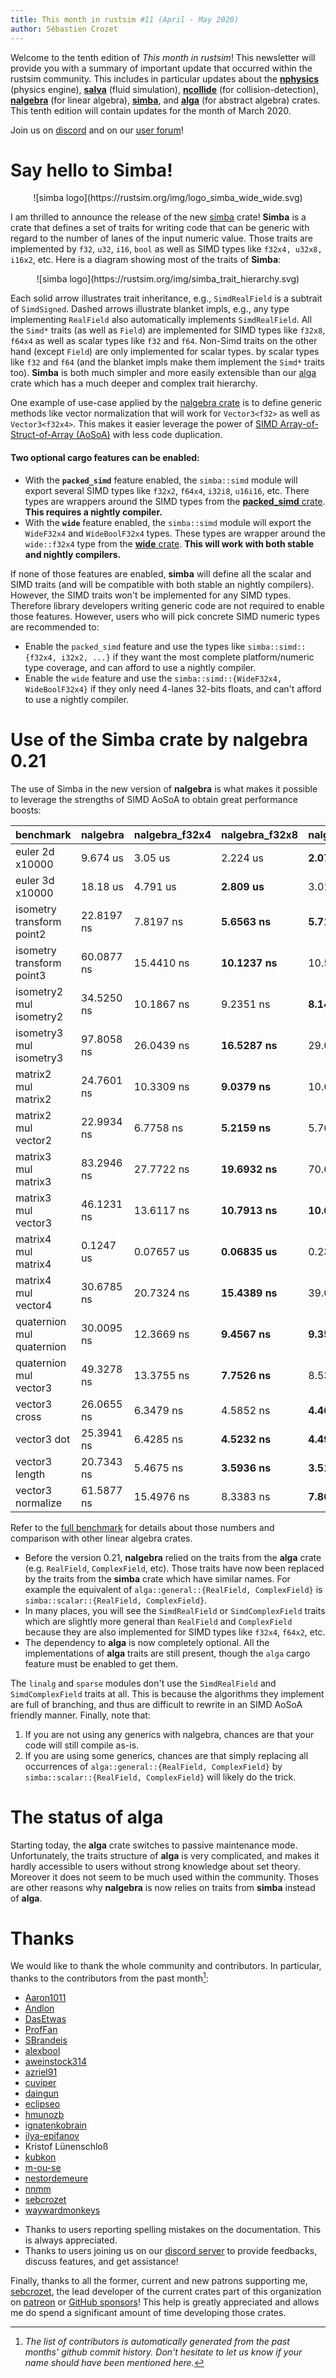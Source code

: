 ```yaml
---
title: This month in rustsim #11 (April - May 2020)
author: Sébastien Crozet
---
```


Welcome to the tenth edition of _This month in rustsim_! This newsletter will provide you with a
summary of important update that occurred within the rustsim community. This includes in particular updates about
the [**nphysics**](https://nphysics.org) (physics engine),  [**salva**](https://salva.rs) (fluid simulation), [**ncollide**](https://ncollide.org) (for collision-detection),
[**nalgebra**](https://nalgebra.org) (for linear algebra),
[**simba**](https://github.com/rustsim/simba), and [**alga**](https://github.com/rustsim/alga) (for abstract algebra) crates. This tenth edition will contain updates for the month of March 2020.


<!--truncate-->

Join us on [discord](https://discord.gg/vt9DJSW) and on our [user forum](https://discourse.nphysics.org)!

# Say hello to Simba!

<center>
![simba logo](https://rustsim.org/img/logo_simba_wide_wide.svg)
</center>

I am thrilled to announce the release of the new [simba](https://crates.io/crates/simba) crate! __Simba__ is a crate that defines
a set of traits for writing code that can be generic with regard to the number of lanes of the input numeric value.
Those traits are implemented by `f32`, `u32`, `i16`, `bool` as well as SIMD types like `f32x4, u32x8, i16x2`, etc.
Here is a diagram showing most of the traits of __Simba__:

<center>
![simba logo](https://rustsim.org/img/simba_trait_hierarchy.svg)
</center>

Each solid arrow illustrates trait inheritance, e.g., `SimdRealField` is a subtrait of `SimdSigned`. Dashed arrows
illustrate blanket impls, e.g., any type implementing `RealField` also automatically implements `SimdRealField`.
All the `Simd*` traits (as well as `Field`) are implemented for SIMD types like `f32x8`, `f64x4` as well as scalar types like `f32` and `f64`.
Non-Simd traits on the other hand (except `Field`) are only implemented for scalar types.
by scalar types like `f32` and `f64` (and the blanket impls make them implement the `Simd*` traits too).
__Simba__ is both much simpler and more easily extensible than our [alga](https://crates.io/crates/alga) crate which has
a much deeper and complex trait hierarchy.

One example of use-case applied by the [nalgebra crate](https://nalgebra.org) is to define generic methods
like vector normalization that will work for `Vector3<f32>` as well as `Vector3<f32x4>`.
This makes it easier leverage the power of [SIMD Array-of-Struct-of-Array (AoSoA)](https://www.rustsim.org/blog/2020/03/23/simd-aosoa-in-nalgebra/)
with less code duplication.

#### Two optional cargo features can be enabled:
- With the __`packed_simd`__ feature enabled, the `simba::simd` module will export several SIMD types like `f32x2`,
 `f64x4`, `i32i8`, `u16i16`, etc. There types are wrappers around the SIMD types from the [__packed_simd__
 crate](https://docs.rs/packed_simd). **This requires a nightly compiler.**
- With the __`wide`__ feature enabled, the `simba::simd` module will export the `WideF32x4` and `WideBoolF32x4`
  types. These types are wrapper around the `wide::f32x4` type from the [__wide__ crate](https://docs.rs/wide).
  **This will work with both stable and nightly compilers.**
  
If none of those features are enabled, __simba__ will define all the scalar and SIMD traits (and will be
compatible with both stable an nightly compilers). However, the SIMD traits won't be implemented for any
SIMD types. Therefore library developers writing generic code are not required to enable those features.
However, users who will pick concrete SIMD numeric types are recommended to:
- Enable the `packed_simd` feature and use the types like `simba::simd::{f32x4, i32x2, ...}` if they want the most complete
platform/numeric type coverage, and can afford to use a nightly compiler.
- Enable the `wide` feature and use the `simba::simd::{WideF32x4, WideBoolF32x4}` if they only need 4-lanes
32-bits floats, and can't afford to use a nightly compiler.


# Use of the Simba crate by nalgebra 0.21
The use of Simba in the new version of __nalgebra__ is what makes it possible to leverage the strengths of 
SIMD AoSoA to obtain great performance boosts:

| benchmark                      |      nalgebra   |   nalgebra_f32x4   |   nalgebra_f32x8   |   nalgebra_f32x16   |
|--------------------------------|-----------------|--------------------|--------------------|---------------------|
| euler 2d x10000                |      9.674 us   |          3.05 us   |         2.224 us   |        __2.076 us__ |
| euler 3d x10000                |      18.18 us   |         4.791 us   |       __2.809 us__ |          3.014 us   |
| isometry transform point2      |    22.8197 ns   |        7.8197 ns   |      __5.6563 ns__ |       __5.7179 ns__ |
| isometry transform point3      |    60.0877 ns   |       15.4410 ns   |     __10.1237 ns__ |        10.5417 ns   |
| isometry2 mul isometry2        |    34.5250 ns   |       10.1867 ns   |        9.2351 ns   |       __8.1413 ns__ |
| isometry3 mul isometry3        |    97.8058 ns   |       26.0439 ns   |     __16.5287 ns__ |        29.0822 ns   |
| matrix2 mul matrix2            |    24.7601 ns   |       10.3309 ns   |      __9.0379 ns__ |        10.6500 ns   |
| matrix2 mul vector2            |    22.9934 ns   |        6.7758 ns   |      __5.2159 ns__ |         5.7680 ns   |
| matrix3 mul matrix3            |    83.2946 ns   |       27.7722 ns   |     __19.6932 ns__ |        70.6877 ns   |
| matrix3 mul vector3            |    46.1231 ns   |       13.6117 ns   |     __10.7913 ns__ |      __10.6031 ns__ |
| matrix4 mul matrix4            |     0.1247 us   |       0.07657 us   |     __0.06835 us__ |         0.2354 us   |
| matrix4 mul vector4            |    30.6785 ns   |       20.7324 ns   |     __15.4389 ns__ |        39.0102 ns   |
| quaternion mul quaternion      |    30.0095 ns   |       12.3669 ns   |      __9.4567 ns__ |       __9.3504 ns__ |
| quaternion mul vector3         |    49.3278 ns   |       13.3755 ns   |      __7.7526 ns__ |         8.5309 ns   |
| vector3 cross                  |    26.0655 ns   |        6.3479 ns   |        4.5852 ns   |       __4.4663 ns__ |
| vector3 dot                    |    25.3941 ns   |        6.4285 ns   |      __4.5232 ns__ |       __4.4944 ns__ |
| vector3 length                 |    20.7343 ns   |        5.4675 ns   |      __3.5936 ns__ |       __3.5110 ns__ |
| vector3 normalize              |    61.5877 ns   |       15.4976 ns   |        8.3383 ns   |       __7.8013 ns__ |

Refer to the [full benchmark](https://www.rustsim.org/blog/2020/03/23/simd-aosoa-in-nalgebra/) for details about those
numbers and comparison with other linear algebra crates.

- Before the version 0.21, __nalgebra__ relied on the traits from the __alga__ crate (e.g. `RealField`, `ComplexField`, etc).
 Those traits have now been replaced by the traits from the __simba__ crate which have similar names.
 For example the equivalent of `alga::general::{RealField, ComplexField}` is `simba::scalar::{RealField, ComplexField}`.
- In many places, you will see the `SimdRealField` or `SimdComplexField` traits which are slightly more general than
 `RealField` and `ComplexField` because they are also implemented for SIMD types like `f32x4`, `f64x2`, etc.
- The dependency to __alga__ is now completely optional. All the implementations of __alga__ traits are still present,
  though the `alga` cargo feature must be enabled to get them.

The `linalg` and `sparse` modules don't use the `SimdRealField` and `SimdComplexField` traits at all. This is because the
algorithms they implement are full of branching, and thus are difficult to rewrite in an SIMD AoSoA friendly manner.
Finally, note that:

1. If you are not using any generics with nalgebra, chances are that your code will still compile as-is.
2. If you are using some generics, chances are that simply replacing all occurrences of
   `alga::general::{RealField, ComplexField}` by `simba::scalar::{RealField, ComplexField}` will likely do the trick.

# The status of alga

Starting today, the __alga__ crate switches to passive maintenance mode. Unfortunately, the traits structure of __alga__
is very complicated, and makes it hardly accessible to users without strong knowledge about set theory. Moreover it does
not seem to be much used within the community. Thoses are other reasons why __nalgebra__ is now relies on traits from
__simba__ instead of __alga__.


# Thanks
We would like to thank the whole community and contributors. In particular, thanks to the contributors from the past month[^1]:

- [Aaron1011](https://github.com/Aaron1011)
- [Andlon](https://github.com/Andlon)
- [DasEtwas](https://github.com/DasEtwas)
- [ProfFan](https://github.com/ProfFan)
- [SBrandeis](https://github.com/SBrandeis)
- [alexbool](https://github.com/alexbool)
- [aweinstock314](https://github.com/aweinstock314)
- [azriel91](https://github.com/azriel91)
- [cuviper](https://github.com/cuviper)
- [daingun](https://github.com/daingun)
- [eclipseo](https://github.com/eclipseo)
- [hmunozb](https://github.com/hmunozb)
- [ignatenkobrain](https://github.com/ignatenkobrain)
- [ilya-epifanov](https://github.com/ilya-epifanov)
- Kristof Lünenschloß
- [kubkon](https://github.com/kubkon)
- [m-ou-se](https://github.com/m-ou-se)
- [nestordemeure](https://github.com/nestordemeure)
- [nnmm](https://github.com/nnmm)
- [sebcrozet](https://github.com/sebcrozet)
- [waywardmonkeys](https://github.com/waywardmonkeys)
* Thanks to users reporting spelling mistakes on the documentation. This is always appreciated.
* Thanks to users joining us on our [discord server](https://discord.gg/vt9DJSW) to provide feedbacks,
discuss features, and get assistance!

Finally, thanks to all the former, current and new patrons supporting me, [sebcrozet](https://github.com/sebcrozet), the
lead developer of the current crates part of this organization on [patreon](http://patreon.com/sebcrozet) or [GitHub sponsors](https://github.com/sponsors/sebcrozet/)!
This help is greatly appreciated and allows me do spend a significant amount of time developing those crates.

[^1]: _The list of contributors is automatically generated from the past months' github commit history.
Don't hesitate to let us know if your name should have been mentioned here._
